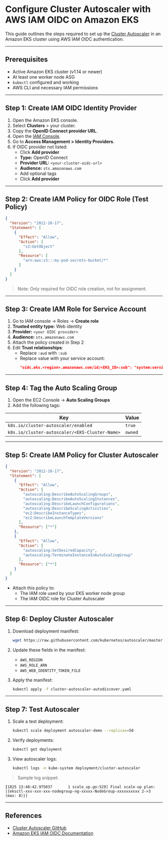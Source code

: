 # Configure Cluster Autoscaler with AWS IAM OIDC on Amazon EKS

This guide outlines the steps required to set up the [Cluster Autoscaler](https://github.com/kubernetes/autoscaler) in an Amazon EKS cluster using AWS IAM OIDC authentication.

---

## Prerequisites

- Active Amazon EKS cluster (v1.14 or newer)
- At least one worker node ASG
- `kubectl` configured and working
- AWS CLI and necessary IAM permissions

---

## Step 1: Create IAM OIDC Identity Provider

1. Open the Amazon EKS console.
2. Select **Clusters** > your cluster.
3. Copy the **OpenID Connect provider URL**.
4. Open the [IAM Console](https://console.aws.amazon.com/iam/).
5. Go to **Access Management > Identity Providers**.
6. If OIDC provider not listed:
   - Click **Add provider**
   - **Type:** OpenID Connect
   - **Provider URL:** `<your-cluster-oidc-url>`
   - **Audience:** `sts.amazonaws.com`
   - Add optional tags
   - Click **Add provider**

---

## Step 2: Create IAM Policy for OIDC Role (Test Policy)

```json
{
  "Version": "2012-10-17",
  "Statement": [
    {
      "Effect": "Allow",
      "Action": [
        "s3:GetObject"
      ],
      "Resource": [
        "arn:aws:s3:::my-pod-secrets-bucket/*"
      ]
    }
  ]
}
```

> Note: Only required for OIDC role creation, not for assignment.

---

## Step 3: Create IAM Role for Service Account

1. Go to IAM console → Roles → **Create role**
2. **Trusted entity type:** Web identity
3. **Provider:** `<your OIDC provider>`
4. **Audience:** `sts.amazonaws.com`
5. Attach the policy created in Step 2
6. Edit **Trust relationships**:
   - Replace `:aud` with `:sub`
   - Replace value with your service account:
     ```json
     "oidc.eks.<region>.amazonaws.com/id/<EKS_ID>:sub": "system:serviceaccount:kube-system:cluster-autoscaler"
     ```

---

## Step 4: Tag the Auto Scaling Group

1. Open the EC2 Console → **Auto Scaling Groups**
2. Add the following tags:

| Key                                               | Value |
|----------------------------------------------------|--------|
| `k8s.io/cluster-autoscaler/enabled`                | `true` |
| `k8s.io/cluster-autoscaler/<EKS-Cluster-Name>`     | `owned` |

---

## Step 5: Create IAM Policy for Cluster Autoscaler

```json
{
  "Version": "2012-10-17",
  "Statement": [
    {
      "Effect": "Allow",
      "Action": [
        "autoscaling:DescribeAutoScalingGroups",
        "autoscaling:DescribeAutoScalingInstances",
        "autoscaling:DescribeLaunchConfigurations",
        "autoscaling:DescribeScalingActivities",
        "ec2:DescribeInstanceTypes",
        "ec2:DescribeLaunchTemplateVersions"
      ],
      "Resource": ["*"]
    },
    {
      "Effect": "Allow",
      "Action": [
        "autoscaling:SetDesiredCapacity",
        "autoscaling:TerminateInstanceInAutoScalingGroup"
      ],
      "Resource": ["*"]
    }
  ]
}
```

- Attach this policy to:
  - The IAM role used by your EKS worker node group
  - The IAM OIDC role for Cluster Autoscaler

---

## Step 6: Deploy Cluster Autoscaler

1. Download deployment manifest:
   ```sh
   wget https://raw.githubusercontent.com/kubernetes/autoscaler/master/cluster-autoscaler/cloudprovider/aws/examples/cluster-autoscaler-autodiscover.yaml
   ```

2. Update these fields in the manifest:
   - `AWS_REGION`
   - `AWS_ROLE_ARN`
   - `AWS_WEB_IDENTITY_TOKEN_FILE`

3. Apply the manifest:
   ```sh
   kubectl apply -f cluster-autoscaler-autodiscover.yaml
   ```

---

## Step 7: Test Autoscaler

1. Scale a test deployment:
   ```sh
   kubectl scale deployment autoscaler-demo --replicas=50
   ```

2. Verify deployments:
   ```sh
   kubectl get deployment
   ```

3. View autoscaler logs:
   ```sh
   kubectl logs -n kube-system deployment/cluster-autoscaler
   ```

> Sample log snippet:
```
I1025 13:48:42.975037       1 scale_up.go:529] Final scale-up plan: [{eksctl-xxx-xxx-xxx-nodegroup-ng-xxxxx-NodeGroup-xxxxxxxxxx 2->3 (max: 8)}]
```

---

## References

- [Cluster Autoscaler GitHub](https://github.com/kubernetes/autoscaler/tree/master/cluster-autoscaler)
- [Amazon EKS IAM OIDC Documentation](https://docs.aws.amazon.com/eks/latest/userguide/enable-iam-roles-for-service-accounts.html)
